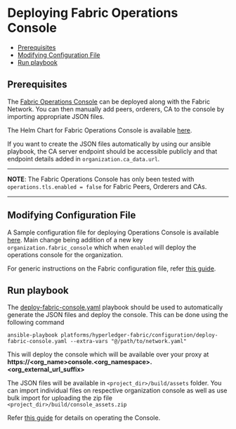<a name = "deploying-fabric-operations-console"></a>
# Deploying Fabric Operations Console

  - [Prerequisites](#prerequisites)
  - [Modifying Configuration File](#modifying-configuration-file)
  - [Run playbook](#run-playbook)

<a name = "prerequisites"></a>
## Prerequisites
The [Fabric Operations Console](https://github.com/hyperledger-labs/fabric-operations-console) can be deployed along with the Fabric Network. 
You can then manually add peers, orderers, CA to the console by importing appropriate JSON files.

The Helm Chart for Fabric Operations Console is available [here](https://github.com/hyperledger-labs/blockchain-automation-framework/blob/main/platforms/hyperledger-fabric/charts/operations_console).

If you want to create the JSON files automatically by using our ansible playbook, the CA server endpoint should be accessible publicly and that endpoint details added in `organization.ca_data.url`.

---
**NOTE**: The Fabric Operations Console has only been tested with `operations.tls.enabled = false` for Fabric Peers, Orderers and CAs.

---

<a name = "modifying-configuration-file"></a>
## Modifying Configuration File

A Sample configuration file for deploying Operations Console is available [here](https://github.com/hyperledger-labs/blockchain-automation-framework/blob/main/platforms/hyperledger-fabric/configuration/samples/network-fabricv2-raft.yaml). Main change being addition of a new key `organization.fabric_console` which when `enabled` will deploy the operations console for the organization.

For generic instructions on the Fabric configuration file, refer [this guide](./fabric_networkyaml.md).

<a name = "run-playbook"></a>
## Run playbook

The [deploy-fabric-console.yaml](https://github.com/hyperledger-labs/blockchain-automation-framework/tree/main/platforms/hyperledger-fabric/configuration/deploy-fabric-console.yaml) playbook should be used to automatically generate the JSON files and deploy the console. This can be done using the following command

```
ansible-playbook platforms/hyperledger-fabric/configuration/deploy-fabric-console.yaml --extra-vars "@/path/to/network.yaml"
```

This will deploy the console which will be available over your proxy at **https://<org_name>console.<org_namespace>.<org_external_url_suffix>**

The JSON files will be available in `<project_dir>/build/assets` folder. You can import individual files on respective organization console as well as use bulk import for uploading the zip file `<project_dir>/build/console_assets.zip`

Refer [this guide](https://github.com/hyperledger-labs/fabric-operations-console#readme) for details on operating the Console.
